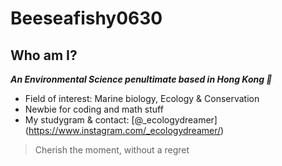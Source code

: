 # Beeseafishy0630
## Who am I?
***An Environmental Science penultimate based in Hong Kong 🌲***
- Field of interest: Marine biology, Ecology & Conservation
- Newbie for coding and math stuff
- My studygram & contact: [@_ecologydreamer] (https://www.instagram.com/_ecologydreamer/)
> Cherish the moment, without a regret 




<!---
beeseafishy0630/beeseafishy0630 is a ✨ special ✨ repository because its `README.md` (this file) appears on your GitHub profile.
You can click the Preview link to take a look at your changes.
--->
